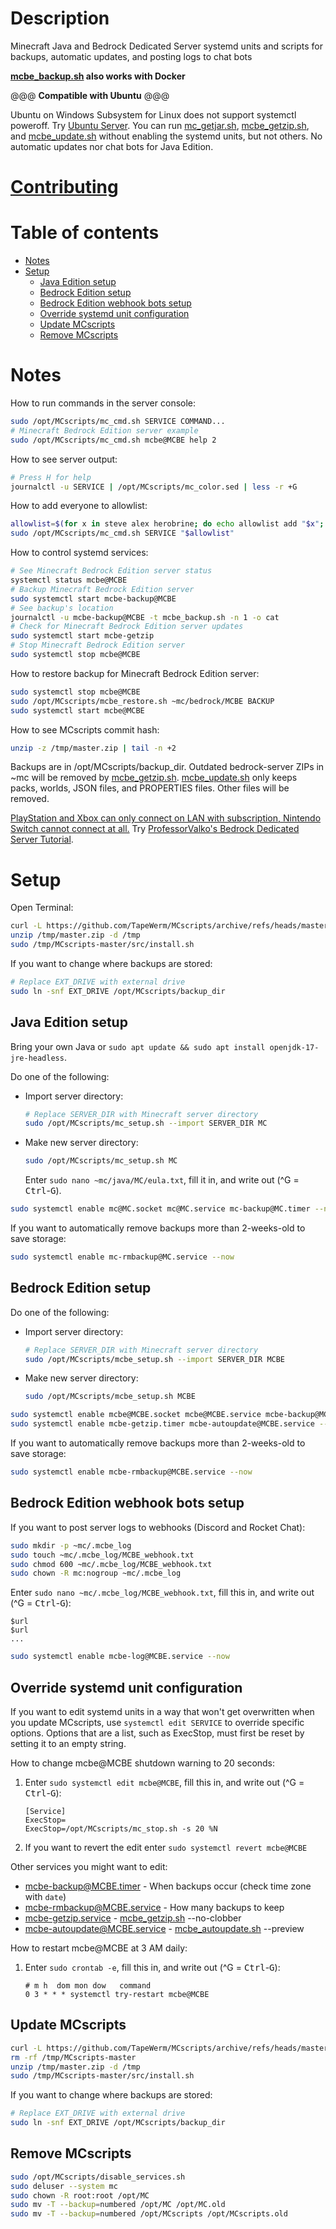 # Description
Minecraft Java and Bedrock Dedicated Server systemd units and scripts for backups, automatic updates, and posting logs to chat bots

**[mcbe_backup.sh](src/mcbe_backup.sh) also works with Docker**

@@@ **Compatible with Ubuntu** @@@

Ubuntu on Windows Subsystem for Linux does not support systemctl poweroff.
Try [Ubuntu Server](https://ubuntu.com/tutorials/install-ubuntu-server).
You can run [mc_getjar.sh](src/mc_getjar.sh), [mcbe_getzip.sh](src/mcbe_getzip.sh), and [mcbe_update.sh](src/mcbe_update.sh) without enabling the systemd units, but not others.
No automatic updates nor chat bots for Java Edition.
# [Contributing](CONTRIBUTING.md)
# Table of contents
- [Notes](#notes)
- [Setup](#setup)
  - [Java Edition setup](#java-edition-setup)
  - [Bedrock Edition setup](#bedrock-edition-setup)
  - [Bedrock Edition webhook bots setup](#bedrock-edition-webhook-bots-setup)
  - [Override systemd unit configuration](#override-systemd-unit-configuration)
  - [Update MCscripts](#update-mcscripts)
  - [Remove MCscripts](#remove-mcscripts)
# Notes
How to run commands in the server console:
```bash
sudo /opt/MCscripts/mc_cmd.sh SERVICE COMMAND...
# Minecraft Bedrock Edition server example
sudo /opt/MCscripts/mc_cmd.sh mcbe@MCBE help 2
```
How to see server output:
```bash
# Press H for help
journalctl -u SERVICE | /opt/MCscripts/mc_color.sed | less -r +G
```
How to add everyone to allowlist:
```bash
allowlist=$(for x in steve alex herobrine; do echo allowlist add "$x"; done)
sudo /opt/MCscripts/mc_cmd.sh SERVICE "$allowlist"
```
How to control systemd services:
```bash
# See Minecraft Bedrock Edition server status
systemctl status mcbe@MCBE
# Backup Minecraft Bedrock Edition server
sudo systemctl start mcbe-backup@MCBE
# See backup's location
journalctl -u mcbe-backup@MCBE -t mcbe_backup.sh -n 1 -o cat
# Check for Minecraft Bedrock Edition server updates
sudo systemctl start mcbe-getzip
# Stop Minecraft Bedrock Edition server
sudo systemctl stop mcbe@MCBE
```
How to restore backup for Minecraft Bedrock Edition server:
```bash
sudo systemctl stop mcbe@MCBE
sudo /opt/MCscripts/mcbe_restore.sh ~mc/bedrock/MCBE BACKUP
sudo systemctl start mcbe@MCBE
```
How to see MCscripts commit hash:
```bash
unzip -z /tmp/master.zip | tail -n +2
```

Backups are in /opt/MCscripts/backup_dir.
Outdated bedrock-server ZIPs in ~mc will be removed by [mcbe_getzip.sh](src/mcbe_getzip.sh).
[mcbe_update.sh](src/mcbe_update.sh) only keeps packs, worlds, JSON files, and PROPERTIES files.
Other files will be removed.

[PlayStation and Xbox can only connect on LAN with subscription, Nintendo Switch cannot connect at all.](https://help.minecraft.net/hc/en-us/articles/4408873961869-Minecraft-Dedicated-and-Featured-Servers-FAQ-)
Try [ProfessorValko's Bedrock Dedicated Server Tutorial](https://www.reddit.com/user/ProfessorValko/comments/9f438p/bedrock_dedicated_server_tutorial/).
# Setup
Open Terminal:
```bash
curl -L https://github.com/TapeWerm/MCscripts/archive/refs/heads/master.zip -o /tmp/master.zip
unzip /tmp/master.zip -d /tmp
sudo /tmp/MCscripts-master/src/install.sh
```
If you want to change where backups are stored:
```bash
# Replace EXT_DRIVE with external drive
sudo ln -snf EXT_DRIVE /opt/MCscripts/backup_dir
```
## Java Edition setup
Bring your own Java or `sudo apt update && sudo apt install openjdk-17-jre-headless`.

Do one of the following:
- Import server directory:
  ```bash
  # Replace SERVER_DIR with Minecraft server directory
  sudo /opt/MCscripts/mc_setup.sh --import SERVER_DIR MC
  ```
- Make new server directory:
  ```bash
  sudo /opt/MCscripts/mc_setup.sh MC
  ```
  Enter `sudo nano ~mc/java/MC/eula.txt`, fill it in, and write out (^G = <kbd>Ctrl</kbd>-<kbd>G</kbd>).
```bash
sudo systemctl enable mc@MC.socket mc@MC.service mc-backup@MC.timer --now
```
If you want to automatically remove backups more than 2-weeks-old to save storage:
```bash
sudo systemctl enable mc-rmbackup@MC.service --now
```
## Bedrock Edition setup
Do one of the following:
- Import server directory:
  ```bash
  # Replace SERVER_DIR with Minecraft server directory
  sudo /opt/MCscripts/mcbe_setup.sh --import SERVER_DIR MCBE
  ```
- Make new server directory:
  ```bash
  sudo /opt/MCscripts/mcbe_setup.sh MCBE
  ```
```bash
sudo systemctl enable mcbe@MCBE.socket mcbe@MCBE.service mcbe-backup@MCBE.timer --now
sudo systemctl enable mcbe-getzip.timer mcbe-autoupdate@MCBE.service --now
```
If you want to automatically remove backups more than 2-weeks-old to save storage:
```bash
sudo systemctl enable mcbe-rmbackup@MCBE.service --now
```
## Bedrock Edition webhook bots setup
If you want to post server logs to webhooks (Discord and Rocket Chat):
```bash
sudo mkdir -p ~mc/.mcbe_log
sudo touch ~mc/.mcbe_log/MCBE_webhook.txt
sudo chmod 600 ~mc/.mcbe_log/MCBE_webhook.txt
sudo chown -R mc:nogroup ~mc/.mcbe_log
```
Enter `sudo nano ~mc/.mcbe_log/MCBE_webhook.txt`, fill this in, and write out (^G = <kbd>Ctrl</kbd>-<kbd>G</kbd>):
```
$url
$url
...
```
```bash
sudo systemctl enable mcbe-log@MCBE.service --now
```
## Override systemd unit configuration
If you want to edit systemd units in a way that won't get overwritten when you update MCscripts, use `systemctl edit SERVICE` to override specific options.
Options that are a list, such as ExecStop, must first be reset by setting it to an empty string.

How to change mcbe@MCBE shutdown warning to 20 seconds:

1. Enter `sudo systemctl edit mcbe@MCBE`, fill this in, and write out (^G = <kbd>Ctrl</kbd>-<kbd>G</kbd>):
   ```
   [Service]
   ExecStop=
   ExecStop=/opt/MCscripts/mc_stop.sh -s 20 %N
   ```
2. If you want to revert the edit enter `sudo systemctl revert mcbe@MCBE`

Other services you might want to edit:
- [mcbe-backup@MCBE.timer](systemd/mcbe-backup@.timer) - When backups occur (check time zone with `date`)
- [mcbe-rmbackup@MCBE.service](systemd/mcbe-rmbackup@.service) - How many backups to keep
- [mcbe-getzip.service](systemd/mcbe-getzip.service) - [mcbe_getzip.sh](src/mcbe_getzip.sh) --no-clobber
- [mcbe-autoupdate@MCBE.service](systemd/mcbe-autoupdate@.service) - [mcbe_autoupdate.sh](src/mcbe_autoupdate.sh) --preview

How to restart mcbe@MCBE at 3 AM daily:

1. Enter `sudo crontab -e`, fill this in, and write out (^G = <kbd>Ctrl</kbd>-<kbd>G</kbd>):
   ```
   # m h  dom mon dow   command
   0 3 * * * systemctl try-restart mcbe@MCBE
   ```
## Update MCscripts
```bash
curl -L https://github.com/TapeWerm/MCscripts/archive/refs/heads/master.zip -o /tmp/master.zip
rm -rf /tmp/MCscripts-master
unzip /tmp/master.zip -d /tmp
sudo /tmp/MCscripts-master/src/install.sh
```
If you want to change where backups are stored:
```bash
# Replace EXT_DRIVE with external drive
sudo ln -snf EXT_DRIVE /opt/MCscripts/backup_dir
```
## Remove MCscripts
```bash
sudo /opt/MCscripts/disable_services.sh
sudo deluser --system mc
sudo chown -R root:root /opt/MC
sudo mv -T --backup=numbered /opt/MC /opt/MC.old
sudo mv -T --backup=numbered /opt/MCscripts /opt/MCscripts.old
```
